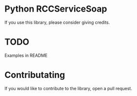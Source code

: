 # Python RCCServiceSoap
If you use this library, please consider giving credits.

# TODO
Examples in README

# Contributating
If you would like to contribute to the library, open a pull request.